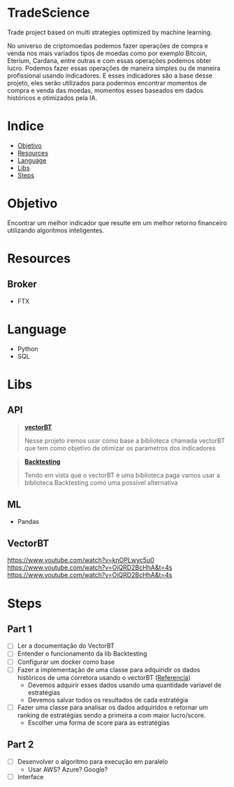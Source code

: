 # TradeScience
Trade project based on multi strategies optimized by machine learning.

No universo de criptomoedas podemos fazer operações de compra e venda nos mais variados tipos de moedas como por exemplo Bitcoin, Eterium, Cardana, entre outras e com essas operações podemos obter lucro.
Podemos fazer essas operações de maneira simples ou de maneira profissional usando indicadores. E esses indicadores são a base desse projeto, eles serão 
utilizados para podermos encontrar momentos de compra e venda das moedas, momentos esses baseados em dados históricos e otimizados pela IA.

# Indice
* [Objetivo](#objetivo)
* [Resources](#resources)
* [Language](#language)
* [Libs](#libs)
* [Steps](#steps)

# Objetivo
Encontrar um melhor indicador que resulte em um melhor retorno financeiro utilizando algoritmos inteligentes.

# Resources
## Broker
* FTX

# Language
* Python
* SQL

# Libs
## API
> **[vectorBT](https://vectorbt.dev/)**
> <p>Nesse projeto iremos usar como base a biblioteca chamada vectorBT que tem como objetivo de otimizar os parametros dos indicadores</p>

> **[Backtesting](https://pypi.org/project/Backtesting/)**
> <p>Tendo em vista que o vectorBT é uma biblioteca paga vamos usar a biblioteca Backtesting como uma possível alternativa</p>

## ML
* Pandas

## VectorBT
https://www.youtube.com/watch?v=knOPLwyc5u0
https://www.youtube.com/watch?v=OiQRD2BcHhA&t=4s
https://www.youtube.com/watch?v=OiQRD2BcHhA&t=4s

# Steps
## Part 1
- [ ] Ler a documentação do VectorBT
- [ ] Entender o funcionamento da lib Backtesting 
- [ ] Configurar um docker como base
- [ ] Fazer a implementação de uma classe para adquiridir os dados históricos de uma corretora usando o vectorBT ([Referencia](https://www.youtube.com/watch?v=knOPLwyc5u0))
  - Devemos adquirir esses dados usando uma quantidade variavel de estratégias
  - Devemos salvar todos os resultados de cada estratégia
- [ ] Fazer uma classe para analisar os dados adquiridos e retornar um ranking de estratégias sendo a primeira a com maior lucro/score.
  - Escolher uma forma de score para as estratégias

## Part 2
- [ ] Desenvolver o algoritmo para execução em paralelo
  - Usar AWS? Azure? Google?
- [ ] Interface
